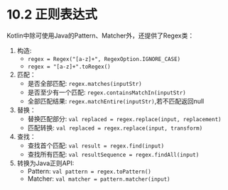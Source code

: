 # 10.2 正则表达式

Kotlin中除可使用Java的Pattern、Matcher外，还提供了Regex类：

1. 构造: 
    - `regex = Regex("[a-z]+", RegexOption.IGNORE_CASE)`
    - `regex = "[a-z]+".toRegex()`
2. 匹配：
    - 是否全部匹配: `regex.matches(inputStr)`
    - 是否至少有一个匹配: `regex.containsMatchIn(inputStr)`
    - 全部匹配结果: `regex.matchEntire(inputStr)`,若不匹配返回null
3. 替换：
    - 替换匹配部分: `val replaced = regex.replace(input, replacement)`
    - 匹配转换: `val replaced = regex.replace(input, transform)`
4. 查找：
    - 查找首个匹配: `val result = regex.find(input)`
    - 查找所有匹配: `val resultSequence = regex.findAll(input)`
5. 转换为Java正则API: 
    - Pattern: `val pattern = regex.toPattern()`
    - Matcher: `val matcher = pattern.matcher(input)`
